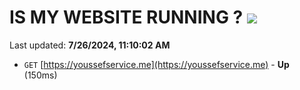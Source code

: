 # IS MY WEBSITE RUNNING ? [![](https://img.shields.io/static/v1?label=Sponsor&message=%E2%9D%A4&logo=GitHub&color=%23fe8e86)](https://github.com/sponsors/Youssef-Lehmam)

Last updated: **7/26/2024, 11:10:02 AM**

- `GET` [https://youssefservice.me](https://youssefservice.me) - **Up** (150ms)
